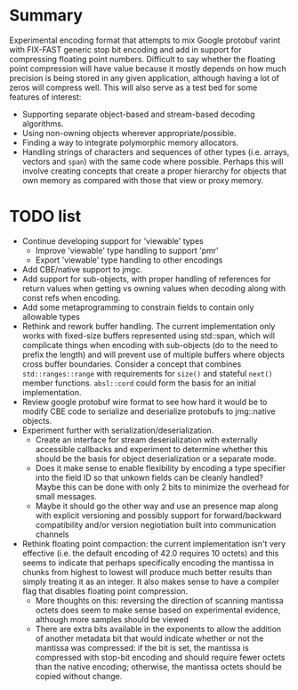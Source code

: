 
# Summary

Experimental encoding format that attempts to mix Google protobuf
varint with FIX-FAST generic stop bit encoding and add in support for
compressing floating point numbers. Difficult to say whether the
floating point compression will have value because it mostly depends
on how much precision is being stored in any given application,
although having a lot of zeros will compress well. This will also
serve as a test bed for some features of interest:
* Supporting separate object-based and stream-based decoding
  algorithms.
* Using non-owning objects wherever appropriate/possible.
* Finding a way to integrate polymorphic memory allocators.
* Handling strings of characters and sequences of other types
  (i.e. arrays, vectors and `span`) with the same code where
  possible. Perhaps this will involve creating concepts that create a
  proper hierarchy for objects that own memory as compared with those
  that view or proxy memory.

# TODO list

* Continue developing support for 'viewable' types
  * Improve 'viewable' type handling to support 'pmr'
  * Export 'viewable' type handling to other encodings
* Add CBE/native support to jmgc.
* Add support for sub-objects, with proper handling of references for
  return values when getting vs owning values when decoding along with
  const refs when encoding.
* Add some metaprogramming to constrain fields to contain only
  allowable types
* Rethink and rework buffer handling. The current implementation only
  works with fixed-size buffers represented using std::span, which
  will complicate things when encoding with sub-objects (do to the
  need to prefix the length) and will prevent use of multiple buffers
  where objects cross buffer boundaries. Consider a concept that
  combines `std::ranges::range` with requirements for `size()` and
  stateful `next()` member functions. `absl::cord` could form the
  basis for an initial implementation.
* Review google protobuf wire format to see how hard it would be to
  modify CBE code to serialize and deserialize protobufs to
  jmg::native objects.
* Experiment further with serialization/deserialization.
  * Create an interface for stream deserialization with externally
    accessible callbacks and experiment to determine whether this
    should be the basis for object deserialization or a separate mode.
  * Does it make sense to enable flexibility by encoding a type
    specifier into the field ID so that unkown fields can be cleanly
    handled? Maybe this can be done with only 2 bits to minimize the
    overhead for small messages.
  * Maybe it should go the other way and use an presence map along
    with explicit versioning and possibly support for forward/backward
    compatibility and/or version negiotiation built into communication
    channels
* Rethink floating point compaction: the current implementation isn't
  very effective (i.e. the default encoding of 42.0 requires 10
  octets) and this seems to indicate that perhaps specifically
  encoding the mantissa in chunks from highest to lowest will produce
  much better results than simply treating it as an integer. It also
  makes sense to have a compiler flag that disables floating point
  compression.
  * More thoughts on this: reversing the direction of scanning
    mantissa octets does seem to make sense based on experimental
    evidence, although more samples should be viewed
  * There are extra bits available in the exponents to allow the
    addition of another metadata bit that would indicate whether or
    not the mantissa was compressed: if the bit is set, the mantissa
    is compressed with stop-bit encoding and should require fewer
    octets than the native encoding; otherwise, the mantissa octets
    should be copied without change.
